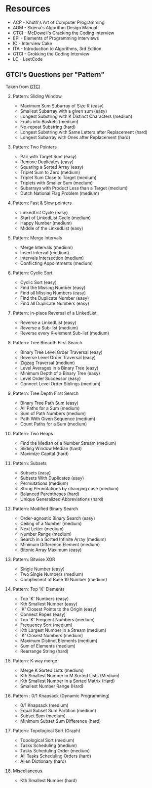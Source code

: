 # Resources

  - ACP - Knuth's Art of Computer Programming
  - ADM - Skiena's Algorithm Design Manual
  - CTCI - McDowell's Cracking the Coding Interview
  - EPI - Elements of Programming Interviews
  - IC - Interview Cake
  - ITA - Introduction to Algorithms, 3rd Edition
  - GTCI - Grokking the Coding Interview
  - LC - LeetCode

## GTCI's Questions per "Pattern"

Taken from [GTCI](https://www.educative.io/courses/grokking-the-coding-interview)

2. Pattern: Sliding Window
    - Maximum Sum Subarray of Size K (easy)
    - Smallest Subarray with a given sum (easy)
    - Longest Substring with K Distinct Characters (medium)
    - Fruits into Baskets (medium)
    - No-repeat Substring (hard)
    - Longest Substring with Same Letters after Replacement (hard)
    - Longest Subarray with Ones after Replacement (hard)

3. Pattern: Two Pointers
    - Pair with Target Sum (easy)
    - Remove Duplicates (easy)
    - Squaring a Sorted Array (easy)
    - Triplet Sum to Zero (medium)
    - Triplet Sum Close to Target (medium)
    - Triplets with Smaller Sum (medium)
    - Subarrays with Product Less than a Target (medium)
    - Dutch National Flag Problem (medium)

4. Pattern: Fast & Slow pointers
    - LinkedList Cycle (easy)
    - Start of LinkedList Cycle (medium)
    - Happy Number (medium)
    - Middle of the LinkedList (easy)

5. Pattern: Merge Intervals
    - Merge Intervals (medium)
    - Insert Interval (medium)
    - Intervals Intersection (medium)
    - Conflicting Appointments (medium)

6. Pattern: Cyclic Sort
    - Cyclic Sort (easy)
    - Find the Missing Number (easy)
    - Find all Missing Numbers (easy)
    - Find the Duplicate Number (easy)
    - Find all Duplicate Numbers (easy)

7. Pattern: In-place Reversal of a LinkedList
    - Reverse a LinkedList (easy)
    - Reverse a Sub-list (medium)
    - Reverse every K-element Sub-list (medium)

8. Pattern: Tree Breadth First Search
    - Binary Tree Level Order Traversal (easy)
    - Reverse Level Order Traversal (easy)
    - Zigzag Traversal (medium)
    - Level Averages in a Binary Tree (easy)
    - Minimum Depth of a Binary Tree (easy)
    - Level Order Successor (easy)
    - Connect Level Order Siblings (medium)

9. Pattern: Tree Depth First Search
    - Binary Tree Path Sum (easy)
    - All Paths for a Sum (medium)
    - Sum of Path Numbers (medium)
    - Path With Given Sequence (medium)
    - Count Paths for a Sum (medium)

10. Pattern: Two Heaps
    - Find the Median of a Number Stream (medium)
    - Sliding Window Median (hard)
    - Maximize Capital (hard)

11. Pattern: Subsets
    - Subsets (easy)
    - Subsets With Duplicates (easy)
    - Permutations (medium)
    - String Permutations by changing case (medium)
    - Balanced Parentheses (hard)
    - Unique Generalized Abbreviations (hard)

12. Pattern: Modified Binary Search
    - Order-agnostic Binary Search (easy)
    - Ceiling of a Number (medium)
    - Next Letter (medium)
    - Number Range (medium)
    - Search in a Sorted Infinite Array (medium)
    - Minimum Difference Element (medium)
    - Bitonic Array Maximum (easy)

13. Pattern: Bitwise XOR
    - Single Number (easy)
    - Two Single Numbers (medium)
    - Complement of Base 10 Number (medium)

14. Pattern: Top 'K' Elements
    - Top 'K' Numbers (easy)
    - Kth Smallest Number (easy)
    - 'K' Closest Points to the Origin (easy)
    - Connect Ropes (easy)
    - Top 'K' Frequent Numbers (medium)
    - Frequency Sort (medium)
    - Kth Largest Number in a Stream (medium)
    - 'K' Closest Numbers (medium)
    - Maximum Distinct Elements (medium)
    - Sum of Elements (medium)
    - Rearrange String (hard)

15. Pattern: K-way merge
    - Merge K Sorted Lists (medium)
    - Kth Smallest Number in M Sorted Lists (Medium)
    - Kth Smallest Number in a Sorted Matrix (Hard)
    - Smallest Number Range (Hard)

16. Pattern : 0/1 Knapsack (Dynamic Programming)
    - 0/1 Knapsack (medium)
    - Equal Subset Sum Partition (medium)
    - Subset Sum (medium)
    - Minimum Subset Sum Difference (hard)

17. Pattern: Topological Sort (Graph)
    - Topological Sort (medium)
    - Tasks Scheduling (medium)
    - Tasks Scheduling Order (medium)
    - All Tasks Scheduling Orders (hard)
    - Alien Dictionary (hard)

18. Miscellaneous
    - Kth Smallest Number (hard)